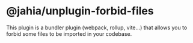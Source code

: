 # @jahia/unplugin-forbid-files

This plugin is a bundler plugin (webpack, rollup, vite...) that allows you to forbid some files to be imported in your codebase.
